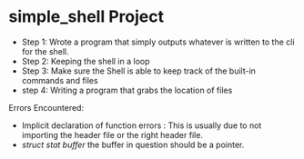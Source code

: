 # simple_shell Project

- Step 1: Wrote a program that simply outputs whatever is written to the cli for the shell.
- Step 2: Keeping the shell in a loop
- Step 3: Make sure the Shell is able to keep track of the built-in commands and files
- step 4: Writing a program that grabs the location of files

Errors Encountered:

- Implicit declaration of function errors : This is usually due to not importing the header file or the right header file.
- _struct stat buffer_ the buffer in question should be a pointer.
